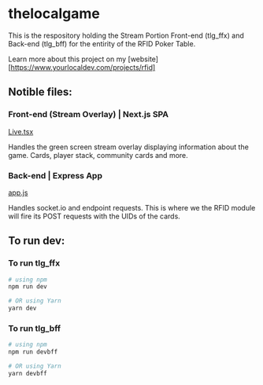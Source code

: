 # thelocalgame

This is the respository holding the Stream Portion Front-end (tlg_ffx) and Back-end (tlg_bff) for the entirity of the RFID Poker Table.

Learn more about this project on my [website][https://www.yourlocaldev.com/projects/rfid]

## Notible files:

### Front-end (Stream Overlay) | Next.js SPA

[Live.tsx](https://github.com/yourlocaldeveloper/thelocalgame/blob/develop/tlg_ffx/organism/Live/Live.tsx)

Handles the green screen stream overlay displaying information about the game. Cards, player stack, community cards and more.

### Back-end | Express App

[app.js](https://github.com/yourlocaldeveloper/thelocalgame/blob/develop/tlg_bff/app.js)

Handles socket.io and endpoint requests. This is where we the RFID module will fire its POST requests with the UIDs of the cards.

## To run dev:

### To run tlg_ffx

```bash
# using npm
npm run dev

# OR using Yarn
yarn dev
```

### To run tlg_bff

```bash
# using npm
npm run devbff

# OR using Yarn
yarn devbff
```
